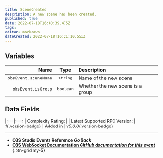 ```yaml
---
title: SceneCreated
description: A new scene has been created.
published: true
date: 2022-07-18T16:40:39.475Z
tags: 
editor: markdown
dateCreated: 2022-07-18T16:21:10.551Z
---
```


## Variables
Name | Type | Description | 
----:|:----:|:------------|
`obsEvent.sceneName` | <kbd>string</kbd> | Name of the new scene
`obsEvent.isGroup` | <kbd>boolean</kbd> | Whether the new scene is a group

## Data Fields
|:---|:---:
| Complexity Rating: | <span class="mdi mdi-star amber--text"></span><span class="mdi mdi-star amber--text"></span><span class="mdi mdi-star mdi-light mdi-inactive"></span><span class="mdi mdi-star mdi-light mdi-inactive"></span><span class="mdi mdi-star mdi-light mdi-inactive"></span>
| Latest Supported RPC Version: | *1*{.version-badge}
| Added in | *v5.0.0*{.version-badge}

---

- [<i class="mdi mdi-chevron-left"></i>**OBS Studio Events Reference *Go Back***](/en/Broadcasters/OBS/Raw/v5Events)
- [<i class="mdi mdi-github"></i> **OBS WebSocket Documentation *GitHub documentation for this event***](https://github.com/obsproject/obs-websocket/blob/master/docs/generated/protocol.md#scenecreated)
{.btn-grid my-5}